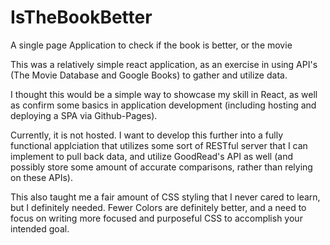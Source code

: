 # IsTheBookBetter
A single page Application to check if the book is better, or the movie

This was a relatively simple react application, as an exercise in using API's (The Movie Database and Google Books) to gather and utilize data.

I thought this would be a simple way to showcase my skill in React, as well as confirm some basics in application development (including hosting and deploying a SPA via Github-Pages).

Currently, it is not hosted. I want to develop this further into a fully functional applciation that utilizes some sort of RESTful server that I can implement to pull back data, and utilize GoodRead's API as well (and possibly store some amount of accurate comparisons, rather than relying on these APIs).

This also taught me a fair amount of CSS styling that I never cared to learn, but I definitely needed. Fewer Colors are definitely better, and a need to focus on writing more focused and purposeful CSS to accomplish your intended goal.
